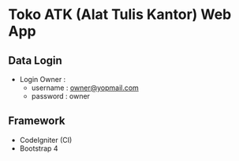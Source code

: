 # Toko ATK (Alat Tulis Kantor) Web App

## Data Login
* Login Owner : 
   * username : owner@yopmail.com
   * password : owner

## Framework ##
* CodeIgniter (CI)
* Bootstrap 4
